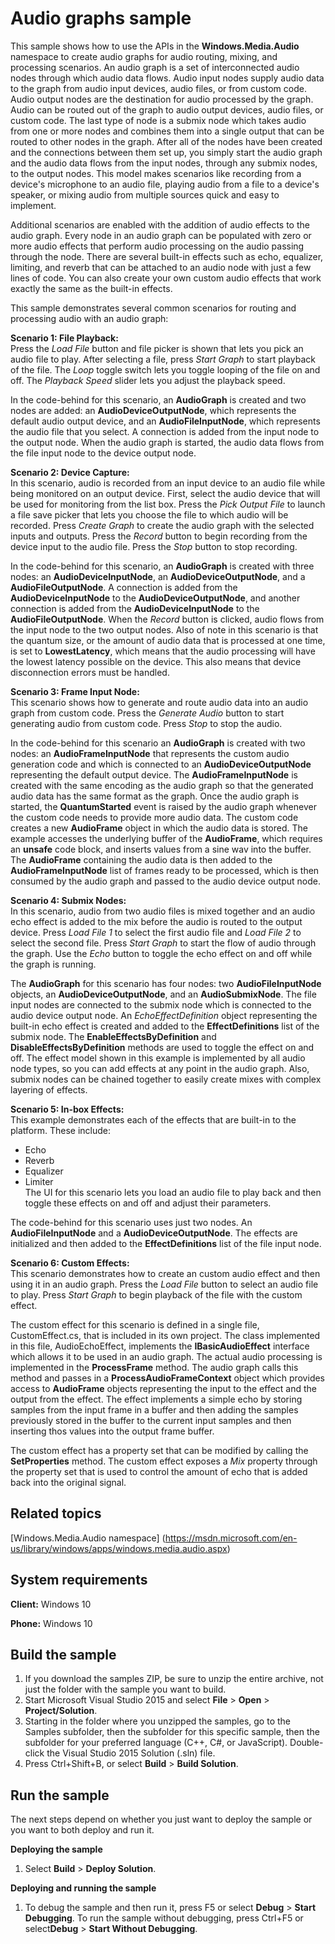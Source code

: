 <!---
  category: AudioVideoAndCamera
  samplefwlink: http://go.microsoft.com/fwlink/p/?LinkId=619481&clcid=0x409
--->

# Audio graphs sample

This sample shows how to use the APIs in the **Windows.Media.Audio** namespace to create audio graphs for audio routing, mixing, and processing scenarios.
An audio graph is a set of interconnected audio nodes through which audio data flows. Audio input nodes supply audio data to the graph from audio input devices, 
audio files, or from custom code. Audio output nodes are the destination for audio processed by the graph. Audio can be routed out of the graph to audio output 
devices, audio files, or custom code. The last type of node is a submix node which takes audio from one or more nodes and combines them into a single output that 
can be routed to other nodes in the graph. After all of the nodes have been created and the connections between them set up, you simply start the audio graph and
the audio data flows from the input nodes, through any submix nodes, to the output nodes. This model makes scenarios like recording from a device's microphone to 
an audio file, playing audio from a file to a device's speaker, or mixing audio from multiple sources quick and easy to implement.  

Additional scenarios are enabled with the addition of audio effects to the audio graph. Every node in an audio graph can be populated with zero or more audio effects
that perform audio processing on the audio passing through the node. There are several built-in effects such as echo, equalizer, limiting, and reverb that can be
attached to an audio node with just a few lines of code. You can also create your own custom audio effects that work exactly the same as the built-in effects.  

This sample demonstrates several common scenarios for routing and processing audio with an audio graph:  

**Scenario 1: File Playback:**    
Press the *Load File* button and file picker is shown that lets you pick an audio file to play. After selecting a file, press *Start Graph* to start playback of the file. The
*Loop* toggle switch lets you toggle looping of the file on and off. The *Playback Speed* slider lets you adjust the playback speed.  

In the code-behind for this scenario, an **AudioGraph** is created and two nodes are added: an **AudioDeviceOutputNode**, which represents the default audio output device, and an
**AudioFileInputNode**, which represents the audio file that you select. A connection is added from the input node to the output node. When the audio graph is started, the 
audio data flows from the file input node to the device output node.  

**Scenario 2: Device Capture:**  
In this scenario, audio is recorded from an input device to an audio file while being monitored on an output device. First, select the audio device that will be used for 
monitoring from the list box. Press the *Pick Output File* to launch a file save picker that lets you choose the file to which audio will be recorded. Press *Create Graph* 
to create the audio graph with the selected inputs and outputs. Press the *Record* button to begin recording from the device input to the audio file. Press the *Stop* button to stop recording.  

In the code-behind for this scenario, an **AudioGraph** is created with three nodes: an **AudioDeviceInputNode**, an **AudioDeviceOutputNode**, and a **AudioFileOutputNode**. A
connection is added from the **AudioDeviceInputNode** to the **AudioDeviceOutputNode**, and another connection is added from the **AudioDeviceInputNode** to the 
**AudioFileOutputNode**. When the *Record* button is clicked, audio flows from the input node to the two output nodes. Also of note in this scenario is that the quantum size, or
the amount of audio data that is processed at one time, is set to **LowestLatency**, which means that the audio processing will have the lowest latency possible on the device.
This also means that device disconnection errors must be handled.  

**Scenario 3: Frame Input Node:**  
This scenario shows how to generate and route audio data into an audio graph from custom code. Press the *Generate Audio* button to start generating audio from custom code.
Press *Stop* to stop the audio.   

In the code-behind for this scenario an **AudioGraph** is created with two nodes: an **AudioFrameInputNode** that represents the custom audio generation code and which is connected
to an **AudioDeviceOutputNode** representing the default output device. The **AudioFrameInputNode** is created with the same encoding as the audio graph so that the generated audio
data has the same format as the graph. Once the audio graph is started, the **QuantumStarted** event is raised by the audio graph whenever the custom code needs to provide more 
audio data. The custom code creates a new **AudioFrame** object in which the audio data is stored. The example accesses the underlying buffer of the **AudioFrame**, which 
requires an **unsafe** code block, and inserts values from a sine wav into the buffer. The **AudioFrame** containing the audio data is then added to the **AudioFrameInputNode** 
list of frames ready to be processed, which is then consumed by the audio graph and passed to the audio device output node.  

**Scenario 4: Submix Nodes:**  
In this scenario, audio from two audio files is mixed together and an audio echo effect is added to the mix before the audio is routed to the output device. Press *Load File 1*
to select the first audio file and *Load File 2* to select the second file. Press *Start Graph* to start the flow of audio through the graph. Use the *Echo* button to toggle
the echo effect on and off while the graph is running.  

The **AudioGraph** for this scenario has four nodes: two **AudioFileInputNode** objects, an **AudioDeviceOutputNode**, and an **AudioSubmixNode**. The file input nodes are connected to the submix node
which is connected to the audio device output node. An *EchoEffectDefinition* object representing the built-in echo effect is created and added to the **EffectDefinitions** list
of the submix node. The **EnableEffectsByDefinition** and **DisableEffectsByDefinition** methods are used to toggle the effect on and off. The effect model shown in this example
is implemented by all audio node types, so you can add effects at any point in the audio graph. Also, submix nodes can be chained together to easily create mixes with complex
layering of effects.  

**Scenario 5: In-box Effects:**  
This example demonstrates each of the effects that are built-in to the platform. These include:  
* Echo  
* Reverb  
* Equalizer  
* Limiter  
The UI for this scenario lets you load an audio file to play back and then toggle these effects on and off and adjust their parameters.

The code-behind for this scenario uses just two nodes. An **AudioFileInputNode** and a **AudioDeviceOutputNode**. The effects are initialized and then added to the 
**EffectDefinitions** list of the file input node.

**Scenario 6: Custom Effects:**  
This scenario demonstrates how to create an custom audio effect and then using it in an audio graph. Press the *Load File* button to select an audio file to play. Press
*Start Graph* to begin playback of the file with the custom effect.  

The custom effect for this scenario is defined in a single file, CustomEffect.cs, that is included in its own project. The class implemented in this file, AudioEchoEffect,
implements the **IBasicAudioEffect** interface which allows it to be used in an audio graph. The actual audio processing is implemented in the **ProcessFrame** method.
The audio graph calls this method and passes in a **ProcessAudioFrameContext** object which provides access to **AudioFrame** objects representing the input to the effect
and the output from the effect. The effect implements a simple echo by storing samples from the input frame in a buffer and then adding the samples previously stored in the
buffer to the current input samples and then inserting thos values into the output frame buffer.  

The custom effect has a property 
set that can be modified by calling the **SetProperties** method. The custom effect exposes a *Mix* property through the 
property set that is used to control the amount of echo that is added back into the original signal.

Related topics
--------------

[Windows.Media.Audio namespace] (https://msdn.microsoft.com/en-us/library/windows/apps/windows.media.audio.aspx)


System requirements
-----------------------------

**Client:** Windows 10

**Phone:** Windows 10

Build the sample
----------------

1. If you download the samples ZIP, be sure to unzip the entire archive, not just the folder with the sample you want to build. 
2. Start Microsoft Visual Studio 2015 and select **File** \> **Open** \> **Project/Solution**.
3. Starting in the folder where you unzipped the samples, go to the Samples subfolder, then the subfolder for this specific sample, then the subfolder for your preferred language (C++, C#, or JavaScript). Double-click the Visual Studio 2015 Solution (.sln) file.
4. Press Ctrl+Shift+B, or select **Build** \> **Build Solution**.

Run the sample
--------------

The next steps depend on whether you just want to deploy the sample or you want to both deploy and run it.

**Deploying the sample**
1.  Select **Build** \> **Deploy Solution**.

**Deploying and running the sample**
1.  To debug the sample and then run it, press F5 or select **Debug** \> **Start Debugging**. To run the sample without debugging, press Ctrl+F5 or select**Debug** \> **Start Without Debugging**.

